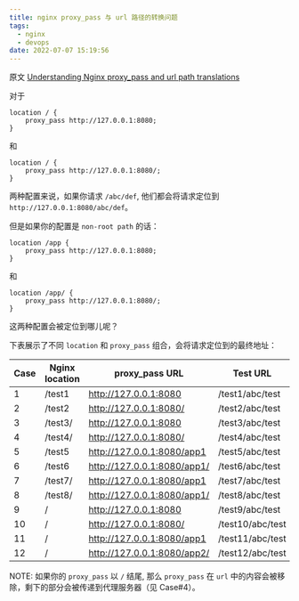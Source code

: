 ```yaml
---
title: nginx proxy_pass 与 url 路径的转换问题
tags:
  - nginx
  - devops
date: 2022-07-07 15:19:56
---
```


原文 [Understanding Nginx proxy_pass and url path translations](https://tarunlalwani.com/post/nginx-proxypass-server-paths/)

对于
```
location / {
    proxy_pass http://127.0.0.1:8080;
}
```
和
```
location / {
    proxy_pass http://127.0.0.1:8080/;
}
```
两种配置来说，如果你请求 `/abc/def`, 他们都会将请求定位到 `http://127.0.0.1:8080/abc/def`。  
<!-- more -->
但是如果你的配置是 `non-root path` 的话：
```
location /app {
    proxy_pass http://127.0.0.1:8080;
}
```
和
```
location /app/ {
    proxy_pass http://127.0.0.1:8080/;
}
```
这两种配置会被定位到哪儿呢？

下表展示了不同 `location` 和 `proxy_pass` 组合，会将请求定位到的最终地址：

| Case | Nginx location | proxy_pass URL              | Test URL         | Path received         |
| ---- | -------------- | --------------------------- | ---------------- | --------------------- |
| 1    | /test1         | http://127.0.0.1:8080       | /test1/abc/test  | /test1/abc/test       |
| 2    | /test2         | http://127.0.0.1:8080/      | /test2/abc/test  | //abc/test            |
| 3    | /test3/        | http://127.0.0.1:8080       | /test3/abc/test  | /test3/abc/test       |
| 4    | /test4/        | http://127.0.0.1:8080/      | /test4/abc/test  | /abc/test             |
| 5    | /test5         | http://127.0.0.1:8080/app1  | /test5/abc/test  | /app1/abc/test        |
| 6    | /test6         | http://127.0.0.1:8080/app1/ | /test6/abc/test  | /app1//abc/test       |
| 7    | /test7/        | http://127.0.0.1:8080/app1  | /test7/abc/test  | /app1abc/test         |
| 8    | /test8/        | http://127.0.0.1:8080/app1/ | /test8/abc/test  | /app1/abc/test        |
| 9    | /              | http://127.0.0.1:8080       | /test9/abc/test  | /test9/abc/test       |
| 10   | /              | http://127.0.0.1:8080/      | /test10/abc/test | /test10/abc/test      |
| 11   | /              | http://127.0.0.1:8080/app1  | /test11/abc/test | /app1test11/abc/test  |
| 12   | /              | http://127.0.0.1:8080/app2/ | /test12/abc/test | /app2/test12/abc/test |

NOTE: 如果你的 `proxy_pass` 以 `/` 结尾, 那么 `proxy_pass` 在  `url` 中的内容会被移除，剩下的部分会被传递到代理服务器（见 Case#4）。